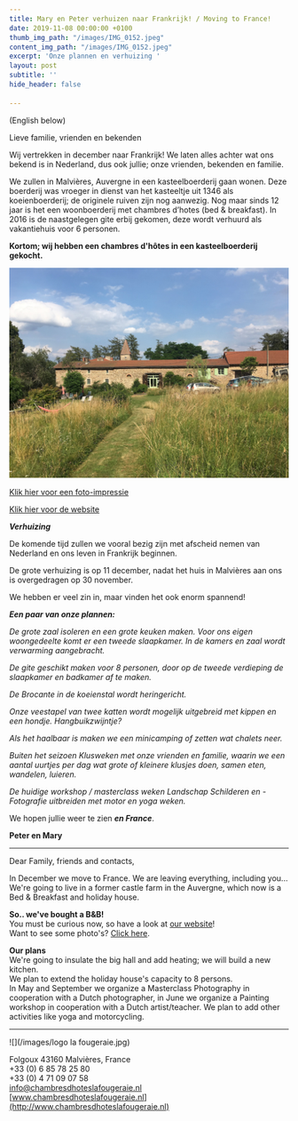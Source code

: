 ```yaml
---
title: Mary en Peter verhuizen naar Frankrijk! / Moving to France!
date: 2019-11-08 00:00:00 +0100
thumb_img_path: "/images/IMG_0152.jpeg"
content_img_path: "/images/IMG_0152.jpeg"
excerpt: 'Onze plannen en verhuizing '
layout: post
subtitle: ''
hide_header: false

---
```

(English below)

Lieve familie, vrienden en bekenden

Wij vertrekken in december naar Frankrijk! We laten alles achter wat ons bekend is in Nederland, dus ook jullie; onze vrienden, bekenden en familie.

We zullen in Malvières, Auvergne in een kasteelboerderij gaan wonen. Deze boerderij was vroeger in dienst van het kasteeltje uit 1346 als koeienboerderij; de originele ruiven zijn nog aanwezig. Nog maar sinds 12 jaar is het een woonboerderij met chambres d’hotes (bed & breakfast). In 2016 is de naastgelegen gite erbij gekomen, deze wordt verhuurd als vakantiehuis voor 6 personen.

**Kortom; wij hebben een chambres d'hôtes in een kasteelboerderij gekocht.**

![](/images/IMG_0152-1.jpeg)

[Klik hier voor een foto-impressie](https://photos.google.com/share/AF1QipOws25LOiD4F4eK40ASygY1gjpNBBSTI2PauVVa55ol2Xee-ht8OFvt-hixFXtYoQ/photo/AF1QipNbz-FgGh21HS3cLHfZgAM8DDcFsiT8QzG25ECp?key=NTl1QVRkREVxM2N6NjdRd01yWXotbGNCc2xWX2VB "foto-impressie")

[Klik hier voor de website](https://www.chambresdhoteslafougeraie.nl/ "La Fougeraie")

**_Verhuizing_**

De komende tijd zullen we vooral bezig zijn met afscheid nemen van Nederland en ons leven in Frankrijk beginnen.

De grote verhuizing is op 11 december, nadat het huis in Malvières aan ons is overgedragen op 30 november.

We hebben er veel zin in, maar vinden het ook enorm spannend!

**_Een paar van onze plannen:_**

_De grote zaal isoleren en een grote keuken maken. Voor ons eigen woongedeelte komt er een tweede slaapkamer. In de kamers en zaal wordt verwarming aangebracht._

_De gite geschikt maken voor 8 personen, door op de tweede verdieping de slaapkamer en badkamer af te maken._

_De Brocante in de koeienstal wordt heringericht._

_Onze veestapel van twee katten wordt mogelijk uitgebreid met kippen en een hondje. Hangbuikzwijntje?_

_Als het haalbaar is maken we een minicamping of zetten wat chalets neer._

_Buiten het seizoen Klusweken met onze vrienden en familie, waarin we een aantal uurtjes per dag wat grote of kleinere klusjes doen, samen eten, wandelen, luieren._

_De huidige workshop / masterclass weken Landschap Schilderen en - Fotografie uitbreiden met motor en yoga weken._

We hopen jullie weer te zien **_en France_**.

**Peter en Mary**

***

Dear Family, friends and contacts,

In December we move to France. We are leaving everything, including you...  
We're going to live in a former castle farm in the Auvergne, which now is a Bed & Breakfast and holiday house.

**So.. we've bought a B&B!**  
You must be curious now, so have a look at [our website](ttps://bedbreakfastlafougeraie.co.uk "La Fougeraie")!  
Want to see some photo's? [Click here](https://photos.google.com/share/AF1QipOws25LOiD4F4eK40ASygY1gjpNBBSTI2PauVVa55ol2Xee-ht8OFvt-hixFXtYoQ/photo/AF1QipNbz-FgGh21HS3cLHfZgAM8DDcFsiT8QzG25ECp?key=NTl1QVRkREVxM2N6NjdRd01yWXotbGNCc2xWX2VB "Photos").

**Our plans**  
We're going to insulate the big hall and add heating; we will build a new kitchen.  
We plan to extend the holiday house's capacity to 8 persons.  
In May and September we organize a Masterclass Photography in cooperation with a Dutch photographer, in June we organize a Painting workshop in cooperation with a Dutch artist/teacher. We plan to add other activities like yoga and motorcycling.

***

![](/images/logo la fougeraie.jpg)

Folgoux 43160 Malvières, France  
\+33 (0) 6 85 78 25 80  
\+33 (0) 4 71 09 07 58  
[info@chambresdhoteslafougeraie.nl](mailto:info@chambresdhoteslafougeraie.nl)  
[www.chambresdhoteslafougeraie.nl](http://www.chambresdhoteslafougeraie.nl)